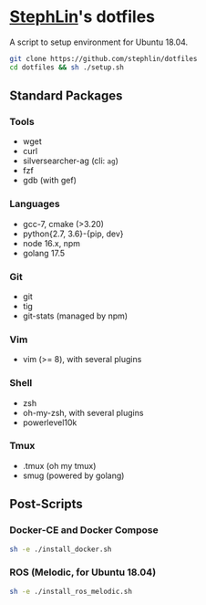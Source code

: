 # [StephLin](https://github.com/stephlin)'s dotfiles

A script to setup environment for Ubuntu 18.04.

```bash
git clone https://github.com/stephlin/dotfiles
cd dotfiles && sh ./setup.sh
```

## Standard Packages

### Tools

- wget
- curl
- silversearcher-ag (cli: `ag`)
- fzf
- gdb (with gef)

### Languages

- gcc-7, cmake (>3.20)
- python{2.7, 3.6}-{pip, dev}
- node 16.x, npm
- golang 17.5

### Git

- git
- tig
- git-stats (managed by npm)

### Vim

- vim (>= 8), with several plugins

### Shell

- zsh
- oh-my-zsh, with several plugins
- powerlevel10k

### Tmux

- .tmux (oh my tmux)
- smug (powered by golang)

## Post-Scripts

### Docker-CE and Docker Compose

```bash
sh -e ./install_docker.sh
```

### ROS (Melodic, for Ubuntu 18.04)

```bash
sh -e ./install_ros_melodic.sh
```
